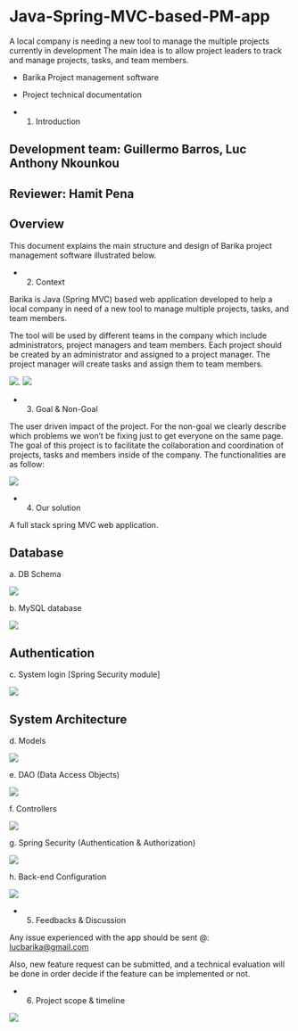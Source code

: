 # Java-Spring-MVC-based-PM-app

A local company is needing a new tool to manage the multiple projects currently in development
The main idea is to allow project leaders to track and manage projects, tasks, and team members. 


* Barika Project management software

* Project technical documentation


* 1.  Introduction 

## Development team: Guillermo Barros, Luc Anthony Nkounkou 

## Reviewer: Hamit Pena

## Overview


This document explains the main structure and design of Barika project management software illustrated below.  

* 2.  Context



Barika is Java (Spring MVC) based web application developed to help a local company in need of a new tool to manage multiple projects, tasks, and team members. 

The tool will be used by different teams in the company which include administrators, project managers and team members. Each project should be created by an administrator and assigned to a project manager. The project manager will create tasks and assign them to team members. 

 ![](Design-Doc-Images/img1.png).      ![](Design-Doc-Images/img2.png)




                        

* 3.  Goal & Non-Goal


The user driven impact of the project.  For the non-goal we clearly describe which problems we won’t be fixing just to get everyone on the same page.
The goal of this project is to facilitate the collaboration and coordination of projects, tasks and members inside of the company. The functionalities are as follow: 


 

 
 ![](Design-Doc-Images/img3.png)
 







* 4. Our solution  


A full stack spring MVC web application. 


## Database  


a.	DB Schema


 ![](Design-Doc-Images/img4.png)
 




b.	MySQL database

 
![](Design-Doc-Images/img5.png)





## Authentication 

c.	System login [Spring Security module]


![](Design-Doc-Images/img6.png)
 





## System Architecture

d.	Models


![](Design-Doc-Images/img8.png)
 














e.	DAO (Data Access Objects)


 ![](Design-Doc-Images/img9.png)














f.	Controllers

 
 ![](Design-Doc-Images/img10.png)





















g.	Spring Security (Authentication & Authorization)
 

![](Design-Doc-Images/img11.png)











h.	Back-end Configuration
 



![](Design-Doc-Images/img12.png)












* 5.   Feedbacks & Discussion 


Any issue experienced with the app should be sent @:  lucbarika@gmail.com


Also, new feature request can be submitted, and a technical evaluation will be done in order decide if the feature can be implemented or not. 




* 6. Project scope & timeline

![](Design-Doc-Images/img13.png)
